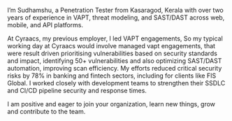 I’m Sudhamshu, a Penetration Tester from Kasaragod, Kerala with over two years of experience in VAPT, threat modeling, and SAST/DAST across web, mobile, and API platforms.

At Cyraacs, my previous employer, I led VAPT engagements, So my typical working day at Cyraacs would involve managed vapt engagements, that were result driven prioritising vulnerabilities based on security standards and impact, identifying 50+ vulnerabilities and also optimizing SAST/DAST automation, improving scan efficiency. My efforts reduced critical security risks by 78% in banking and fintech sectors, including for clients like FIS Global. I worked closely with development teams to strengthen  their SSDLC and CI/CD pipeline security and response times.

I am positive and eager to join your organization, learn new things, grow and contribute to the team.
